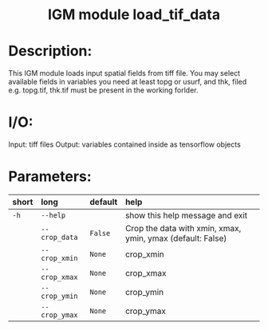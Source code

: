### <h1 align="center" id="title">IGM module load_tif_data </h1>

# Description:

This IGM module loads input spatial fields from tiff file. You may select
available fields in variables you need at least topg or usurf, and thk,
filed e.g. topg.tif, thk.tif must be present in the working forlder.

# I/O:

Input: tiff files
Output: variables contained inside as tensorflow objects
 
# Parameters: 


|short|long|default|help|
| :--- | :--- | :--- | :--- |
|`-h`|`--help`||show this help message and exit|
||`--crop_data`|`False`|Crop the data with xmin, xmax, ymin, ymax (default: False)|
||`--crop_xmin`|`None`|crop_xmin|
||`--crop_xmax`|`None`|crop_xmax|
||`--crop_ymin`|`None`|crop_ymin|
||`--crop_ymax`|`None`|crop_ymax|
